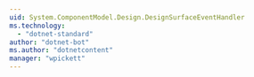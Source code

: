 ```yaml
---
uid: System.ComponentModel.Design.DesignSurfaceEventHandler
ms.technology: 
  - "dotnet-standard"
author: "dotnet-bot"
ms.author: "dotnetcontent"
manager: "wpickett"
---
```


